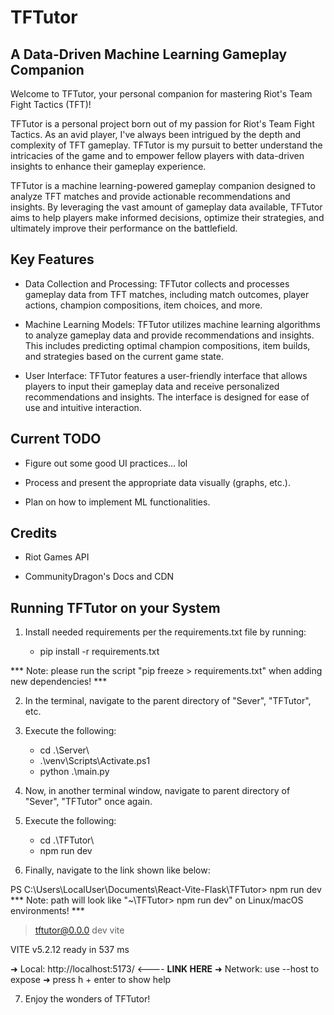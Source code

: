 # TFTutor

## A Data-Driven Machine Learning Gameplay Companion

Welcome to TFTutor, your personal companion for mastering Riot's Team Fight Tactics (TFT)!

TFTutor is a personal project born out of my passion for Riot's Team Fight Tactics. As an avid player, I've always been intrigued by the depth and complexity of TFT gameplay. TFTutor is my pursuit to better understand the intricacies of the game and to empower fellow players with data-driven insights to enhance their gameplay experience.

TFTutor is a machine learning-powered gameplay companion designed to analyze TFT matches and provide actionable recommendations and insights. By leveraging the vast amount of gameplay data available, TFTutor aims to help players make informed decisions, optimize their strategies, and ultimately improve their performance on the battlefield.

## Key Features

- Data Collection and Processing: TFTutor collects and processes gameplay data from TFT matches, including match outcomes, player actions, champion compositions, item choices, and more.

- Machine Learning Models: TFTutor utilizes machine learning algorithms to analyze gameplay data and provide recommendations and insights. This includes predicting optimal champion compositions, item builds, and strategies based on the current game state.

- User Interface: TFTutor features a user-friendly interface that allows players to input their gameplay data and receive personalized recommendations and insights. The interface is designed for ease of use and intuitive interaction.

## Current TODO

- Figure out some good UI practices... lol

- Process and present the appropriate data visually (graphs, etc.). 

- Plan on how to implement ML functionalities.

## Credits

- Riot Games API

- CommunityDragon's Docs and CDN

## Running TFTutor on your System

1. Install needed requirements per the requirements.txt file by running:

    - pip install -r requirements.txt

*** Note: please run the script "pip freeze > requirements.txt" when adding new dependencies! ***

2. In the terminal, navigate to the parent directory of "Sever", "TFTutor", etc.

3. Execute the following:

    - cd .\Server\
    - .\venv\Scripts\Activate.ps1
    - python .\main.py

4. Now, in another terminal window, navigate to parent directory of "Sever", "TFTutor" once again.

5. Execute the following: 

    - cd .\TFTutor\
    - npm run dev

6. Finally, navigate to the link shown like below:

PS C:\Users\LocalUser\Documents\React-Vite-Flask\TFTutor> npm run dev
*** Note: path will look like "~\TFTutor> npm run dev" on Linux/macOS environments! ***

> tftutor@0.0.0 dev
> vite


  VITE v5.2.12  ready in 537 ms

  ➜  Local:   http://localhost:5173/ <---- **LINK HERE**
  ➜  Network: use --host to expose
  ➜  press h + enter to show help

7. Enjoy the wonders of TFTutor!



